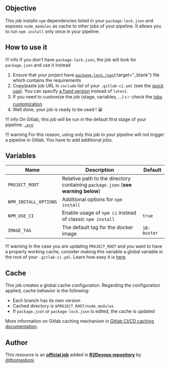 ## Objective

This job installs `npm` dependencies listed in your `package-lock.json` and exposes
`node_modules` as cache to other jobs of your pipeline. It allows you to run
`npm install` only once in your pipeline.


## How to use it

!!! info
    If you don't have `package-lock.json`, the job will look for `package.json` and use it instead

1. Ensure that your project have
   [`package-lock.json`](https://docs.npmjs.com/cli/v6/configuring-npm/package-lock-json){:target="_blank"}
   file which contains the requirements
2. Copy/paste job URL in `include` list of your `.gitlab-ci.yml` (see the [quick use](https://docs.r2devops.io/get-started/use-templates/#use-a-template)). You can specify [a fixed version](https://docs.r2devops.io/get-started/use-templates/#versioning) instead of `latest`.
3. If you need to customize the job (stage, variables, ...) 👉 check the [jobs
   customization](https://docs.r2devops.io/get-started/use-templates/#job-templates-customization)
4. Well done, your job is ready to be used ! 😀


!!! info
    On Gitlab, this job will be run in the default first stage of your
    pipeline: [`.pre`](https://docs.gitlab.com/ee/ci/yaml/#pre-and-post)

!!! warning
    For this reason, using only this job in your pipeline will not trigger a pipeline in Gitlab.
    You have to add additional jobs.

## Variables


| Name | Description | Default |
| ---- | ----------- | ------- |
| `PROJECT_ROOT` | Relative path to the directory containing `package.json` (**see warning below**)  | ` ` |
| `NPM_INSTALL_OPTIONS` | Additional options for `npm install` | ` ` |
| `NPM_USE_CI` | Enable usage of `npm ci` instead of classic `npm install` | `true` |
| `IMAGE_TAG` | The default tag for the docker image | `18-buster`  |

!!! warning
    In the case you are updating `PROJECT_ROOT` and you want to have a properly working cache,
    consider making this variable a global variable in the root of your `.gitlab-ci.yml`. Learn how
    easy it is [here](https://docs.gitlab.com/ee/ci/variables/#create-a-custom-cicd-variable-in-the-gitlab-ciyml-file).

## Cache

This job creates a global cache configuration. Regarding the configuration
applied, cache behavior is the following:

* Each branch has its own version
* Cached directory is `$PROJECT_ROOT/node_modules`
* If `package.json` or `package-lock.json` is edited, the cache is updated

More information on Gitlab caching mechanism in [Gitlab CI/CD caching
documentation](https://docs.gitlab.com/ee/ci/caching/index.html).



## Author
This resource is an **[official job](https://docs.r2devops.io/get-started/faq/#use-a-template)** added in [**R2Devops repository**](https://gitlab.com/r2devops/hub) by [@thomasboni](https://gitlab.com/thomasboni)
